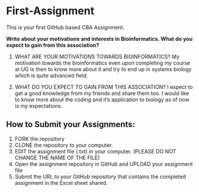 # First-Assignment

This is your first GitHub based CBA Assignment.

**Write about your motivations and interests in Bioinformatics. What do you expect to gain from this association?**
1. WHAT ARE YOUR MOTIVATIONS TOWARDS BIOINFORMATICS?
 My motivation towards the bioinformatics even upon completing my course at UG is then to know more about it and try to end up in systems biology which is quite advanced field.









2. WHAT DO YOU EXPECT TO GAIN FROM THIS ASSOCIATION?
I expect to get a good knowledge from my friends and share them too.
I would like to know more about the coding and it’s application to biology as of now is my expectations.


## How to Submit your Assignments:
1. FORK the repository
2. CLONE the repository to your computer.
3. EDIT the assignment file (.txt) in your computer. (PLEASE DO NOT CHANGE THE NAME OF THE FILE)
4. Open the assignment repository in GitHub and UPLOAD your assignment file
5. Submit the URL to your GitHub repository that contains the completed assignment in the Excel sheet shared.


